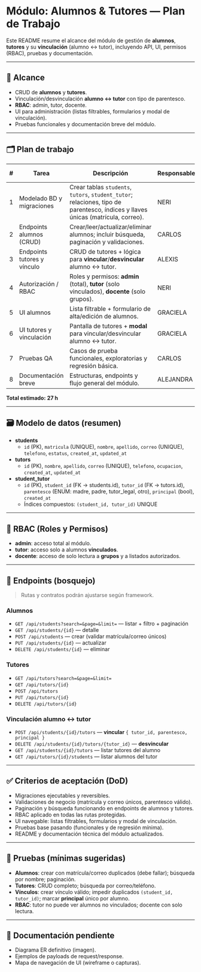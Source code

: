 # Módulo: Alumnos & Tutores — Plan de Trabajo

Este README resume el alcance del módulo de gestión de **alumnos**, **tutores** y su **vinculación** (alumno ↔ tutor), incluyendo API, UI, permisos (RBAC), pruebas y documentación.

---

## 📌 Alcance
- CRUD de **alumnos** y **tutores**.
- Vinculación/desvinculación **alumno ↔ tutor** con tipo de parentesco.
- **RBAC**: admin, tutor, docente.
- UI para administración (listas filtrables, formularios y modal de vinculación).
- Pruebas funcionales y documentación breve del módulo.

---

## 🗂️ Plan de trabajo

| # | Tarea                         | Descripción                                                                                                                                     | Responsable | Estimación (h) |
|---|-------------------------------|-------------------------------------------------------------------------------------------------------------------------------------------------|-------------|----------------|
| 1 | Modelado BD y migraciones     | Crear tablas `students`, `tutors`, `student_tutor`; relaciones, tipo de parentesco, índices y llaves únicas (matrícula, correo).              | NERI        | 4              |
| 2 | Endpoints alumnos (CRUD)      | Crear/leer/actualizar/eliminar alumnos; incluir búsqueda, paginación y validaciones.                                                           | CARLOS      | 5              |
| 3 | Endpoints tutores y vínculo   | CRUD de tutores + lógica para **vincular**/**desvincular** alumno ↔ tutor.                                                                     | ALEXIS      | 5              |
| 4 | Autorización / RBAC           | Roles y permisos: **admin** (total), **tutor** (solo vinculados), **docente** (solo grupos).                                                   | NERI        | 3              |
| 5 | UI alumnos                    | Lista filtrable + formulario de alta/edición de alumnos.                                                                                       | GRACIELA    | 4              |
| 6 | UI tutores y vinculación      | Pantalla de tutores + **modal** para vincular/desvincular alumno ↔ tutor.                                                                      | GRACIELA    | 3              |
| 7 | Pruebas QA                    | Casos de prueba funcionales, exploratorias y regresión básica.                                                                                 | CARLOS      | 2              |
| 8 | Documentación breve           | Estructuras, endpoints y flujo general del módulo.                                                                                              | ALEJANDRA   | 1              |

**Total estimado:** **27 h**

---

## 🗃️ Modelo de datos (resumen)

- **students**
  - `id` (PK), `matricula` (UNIQUE), `nombre`, `apellido`, `correo` (UNIQUE), `telefono`, `estatus`, `created_at`, `updated_at`
- **tutors**
  - `id` (PK), `nombre`, `apellido`, `correo` (UNIQUE), `telefono`, `ocupacion`, `created_at`, `updated_at`
- **student_tutor**
  - `id` (PK), `student_id` (FK → students.id), `tutor_id` (FK → tutors.id), `parentesco` (ENUM: madre, padre, tutor_legal, otro), `principal` (bool), `created_at`
  - Índices compuestos: `(student_id, tutor_id)` UNIQUE

---

## 🔐 RBAC (Roles y Permisos)

- **admin**: acceso total al módulo.
- **tutor**: acceso solo a alumnos **vinculados**.
- **docente**: acceso de solo lectura a **grupos** y a listados autorizados.

---

## 🔗 Endpoints (bosquejo)

> Rutas y contratos podrán ajustarse según framework.

### Alumnos
- `GET /api/students?search=&page=&limit=` — listar + filtro + paginación
- `GET /api/students/{id}` — detalle
- `POST /api/students` — crear (validar matrícula/correo únicos)
- `PUT /api/students/{id}` — actualizar
- `DELETE /api/students/{id}` — eliminar

### Tutores
- `GET /api/tutors?search=&page=&limit=`
- `GET /api/tutors/{id}`
- `POST /api/tutors`
- `PUT /api/tutors/{id}`
- `DELETE /api/tutors/{id}`

### Vinculación alumno ↔ tutor
- `POST /api/students/{id}/tutors` — **vincular** `{ tutor_id, parentesco, principal }`
- `DELETE /api/students/{id}/tutors/{tutor_id}` — **desvincular**
- `GET /api/students/{id}/tutors` — listar tutores del alumno
- `GET /api/tutors/{id}/students` — listar alumnos del tutor

---

## ✅ Criterios de aceptación (DoD)

- Migraciones ejecutables y reversibles.
- Validaciones de negocio (matrícula y correo únicos, parentesco válido).
- Paginación y búsqueda funcionando en endpoints de alumnos y tutores.
- RBAC aplicado en todas las rutas protegidas.
- UI navegable: listas filtrables, formularios y modal de vinculación.
- Pruebas base pasando (funcionales y de regresión mínima).
- README y documentación técnica del módulo actualizados.

---

## 🧪 Pruebas (mínimas sugeridas)

- **Alumnos**: crear con matrícula/correo duplicados (debe fallar); búsqueda por nombre; paginación.
- **Tutores**: CRUD completo; búsqueda por correo/teléfono.
- **Vínculos**: crear vínculo válido; impedir duplicados `(student_id, tutor_id)`; marcar **principal** único por alumno.
- **RBAC**: tutor no puede ver alumnos no vinculados; docente con solo lectura.

---

## 📄 Documentación pendiente
- Diagrama ER definitivo (imagen).
- Ejemplos de payloads de request/response.
- Mapa de navegación de UI (wireframe o capturas).
